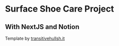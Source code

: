 # Surface Shoe Care Project
## With NextJS and Notion

Template by [transitivehullsh.it](https://nextjs-notion-starter-kit.transitivebullsh.it)